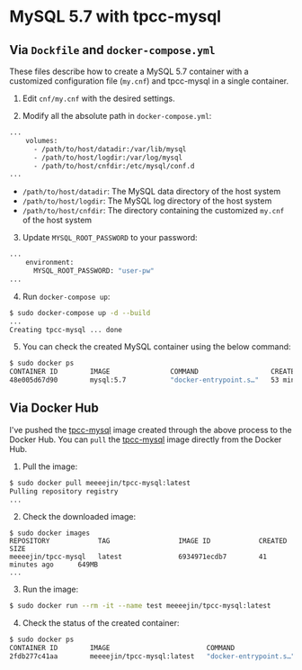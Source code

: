 # MySQL 5.7 with tpcc-mysql

## Via `Dockfile` and `docker-compose.yml`

These files describe how to create a MySQL 5.7 container with a customized configuration file (`my.cnf`) and tpcc-mysql in a single container.

1. Edit `cnf/my.cnf` with the desired settings.

2. Modify all the absolute path in `docker-compose.yml`:

```bash
...
    volumes:
      - /path/to/host/datadir:/var/lib/mysql
      - /path/to/host/logdir:/var/log/mysql
      - /path/to/host/cnfdir:/etc/mysql/conf.d
...
```

- `/path/to/host/datadir`: The MySQL data directory of the host system
- `/path/to/host/logdir`: The MySQL log directory of the host system
- `/path/to/host/cnfdir`: The directory containing the customized `my.cnf` of the host system

3. Update `MYSQL_ROOT_PASSWORD` to your password:

```bash
...
    environment:
      MYSQL_ROOT_PASSWORD: "user-pw"
...
```

4. Run `docker-compose up`:

```bash
$ sudo docker-compose up -d --build
...
Creating tpcc-mysql ... done
```

5. You can check the created MySQL container using the below command:

```bash
$ sudo docker ps
CONTAINER ID        IMAGE               COMMAND                  CREATED             STATUS              PORTS                               NAMES
48e005d67d90        mysql:5.7           "docker-entrypoint.s…"   53 minutes ago      Up 32 minutes       0.0.0.0:3306->3306/tcp, 33060/tcp   tpcc-mysql
```

## Via Docker Hub

I've pushed the [tpcc-mysql](https://hub.docker.com/r/meeeejin/tpcc-mysql) image created through the above process to the Docker Hub. You can `pull` the [tpcc-mysql](https://hub.docker.com/r/meeeejin/tpcc-mysql) image directly from the Docker Hub.

1. Pull the image:

```bash
$ sudo docker pull meeeejin/tpcc-mysql:latest
Pulling repository registry
...
```

2. Check the downloaded image:

```
$ sudo docker images
REPOSITORY            TAG                 IMAGE ID            CREATED             SIZE
meeeejin/tpcc-mysql   latest              6934971ecdb7        41 minutes ago      649MB
...
```

3. Run the image:

```bash
$ sudo docker run --rm -it --name test meeeejin/tpcc-mysql:latest
```

4. Check the status of the created container:

```bash
$ sudo docker ps
CONTAINER ID        IMAGE                        COMMAND                  CREATED             STATUS              PORTS                               NAMES
2fdb277c41aa        meeeejin/tpcc-mysql:latest   "docker-entrypoint.s…"   8 minutes ago       Up 8 minutes        3306/tcp, 33060/tcp                 test
```

